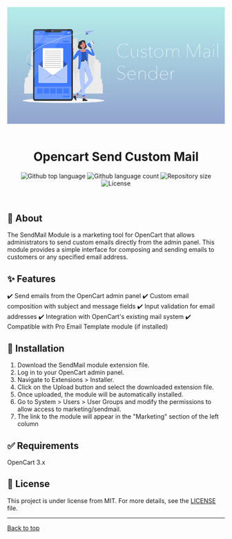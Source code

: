 <div align="center" id="top"> 
  <img src="./assets/710x370.png" alt="Opencart Send Custom Mail" />
  &#xa0;
</div>

<h1 align="center">Opencart Send Custom Mail</h1>

<p align="center">
  <img alt="Github top language" src="https://img.shields.io/github/languages/top/and-ri/opencart-send-custom-mail?color=56BEB8">

  <img alt="Github language count" src="https://img.shields.io/github/languages/count/and-ri/opencart-send-custom-mail?color=56BEB8">

  <img alt="Repository size" src="https://img.shields.io/github/repo-size/and-ri/opencart-send-custom-mail?color=56BEB8">

  <img alt="License" src="https://img.shields.io/github/license/and-ri/opencart-send-custom-mail?color=56BEB8">

  <!-- <img alt="Github issues" src="https://img.shields.io/github/issues/and-ri/opencart-send-custom-mail?color=56BEB8" /> -->

  <!-- <img alt="Github forks" src="https://img.shields.io/github/forks/and-ri/opencart-send-custom-mail?color=56BEB8" /> -->

  <!-- <img alt="Github stars" src="https://img.shields.io/github/stars/and-ri/opencart-send-custom-mail?color=56BEB8" /> -->
</p>

<!-- Status -->

<!-- <h4 align="center"> 
	🚧  Opencart Send Custom Mail 🚀 Under construction...  🚧
</h4> 

<hr> -->
<br>

## :dart: About

The SendMail Module is a marketing tool for OpenCart that allows administrators to send custom emails directly from the admin panel. This module provides a simple interface for composing and sending emails to customers or any specified email address.

## :sparkles: Features

:heavy_check_mark: Send emails from the OpenCart admin panel
:heavy_check_mark: Custom email composition with subject and message fields
:heavy_check_mark: Input validation for email addresses
:heavy_check_mark: Integration with OpenCart's existing mail system
:heavy_check_mark: Compatible with Pro Email Template module (if installed)

## :rocket: Installation

1) Download the SendMail module extension file.
2) Log in to your OpenCart admin panel.
3) Navigate to Extensions > Installer.
4) Click on the Upload button and select the downloaded extension file.
5) Once uploaded, the module will be automatically installed.
6) Go to System > Users > User Groups and modify the permissions to allow access to marketing/sendmail.
7) The link to the module will appear in the "Marketing" section of the left column

## :white_check_mark: Requirements

OpenCart 3.x


## :memo: License

This project is under license from MIT. For more details, see the [LICENSE](LICENSE.md) file.

<hr />

<a href="#top">Back to top</a>
